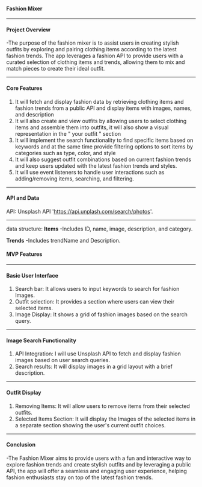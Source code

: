 #### **Fashion Mixer**

---


#### **Project Overview**


-The purpose of the fashion mixer is to assist users in creating stylish outfits by exploring and pairing clothing items according to the latest fashion trends. The app leverages a fashion API to provide users with a curated selection
of clothing items and trends, allowing them to mix and match pieces to create their ideal outfit.

---


#### **Core Features**


1. It will fetch and display fashion data by retrieving clothing items and fashion trends from a public API and display items with images, names, and description
2. It will also create and view outfits by allowing users to select clothing items and assemble them into outfits, it will also show a visual representation in the " your outfit " section
3. It will implement the search functionality to find specific items based on keywords and at the same time provide filtering options to sort items by categories such as type, color, and style
4. It will also suggest outfit combinations based on current fashion trends and keep users updated with the latest fashion trends and styles.
5. It will use event listeners to handle user interactions such as adding/removing items, searching, and filtering.


---


#### **API and Data**
API: Unsplash API 'https://api.unplash.com/search/photos'.


---


data structure:
  **Items**
     -Includes ID, name, image, description, and category.

    

  **Trends**
     -Includes trendName and Description.

    


#### **MVP Features**

---

#### **Basic User Interface**

1. Search bar: It allows users to input keywords to search for fashion Images.
2. Outfit selection: It provides a section where users can view their selected items.
3. Image Display: It shows a grid of fashion images based on the search query.

---

#### **Image Search Functionality**


1. API Integration: I will use Unsplash API to fetch and display fashion images based on user search queries.
2. Search results: It will display images in a grid layout with a brief description.

---

#### **Outfit Display**


1. Removing Items: It will allow users to remove items from their selected outfits.
2. Selected Items Section: It will display the Images of the selected items in a separate section showing the user's current outfit choices.


---


#### **Conclusion**
-The Fashion Mixer aims to provide users with a fun and interactive way to explore fashion trends and create stylish outfits and by leveraging a public API, the app will offer a seamless and engaging user experience, helping fashion enthusiasts
stay on top of the latest fashion trends.
